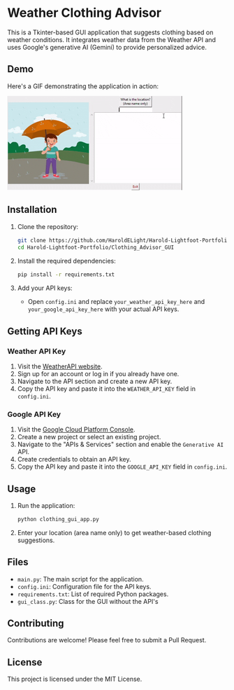 # Weather Clothing Advisor

This is a Tkinter-based GUI application that suggests clothing based on weather conditions. It integrates weather data from the Weather API and uses Google's generative AI (Gemini) to provide personalized advice.

## Demo

Here's a GIF demonstrating the application in action:

![GUI Demo](GUI_demo.gif)

## Installation

1. Clone the repository:
    ```bash
    git clone https://github.com/HaroldELight/Harold-Lightfoot-Portfolio.git
    cd Harold-Lightfoot-Portfolio/Clothing_Advisor_GUI
    ```

2. Install the required dependencies:
    ```bash
    pip install -r requirements.txt
    ```

3. Add your API keys:
    - Open `config.ini` and replace `your_weather_api_key_here` and `your_google_api_key_here` with your actual API keys.

## Getting API Keys

### Weather API Key

1. Visit the [WeatherAPI website](https://www.weatherapi.com/).
2. Sign up for an account or log in if you already have one.
3. Navigate to the API section and create a new API key.
4. Copy the API key and paste it into the `WEATHER_API_KEY` field in `config.ini`.

### Google API Key

1. Visit the [Google Cloud Platform Console](https://console.cloud.google.com/).
2. Create a new project or select an existing project.
3. Navigate to the "APIs & Services" section and enable the `Generative AI` API.
4. Create credentials to obtain an API key.
5. Copy the API key and paste it into the `GOOGLE_API_KEY` field in `config.ini`.

## Usage

1. Run the application:
    ```bash
    python clothing_gui_app.py
    ```

2. Enter your location (area name only) to get weather-based clothing suggestions.

## Files

- `main.py`: The main script for the application.
- `config.ini`: Configuration file for the API keys.
- `requirements.txt`: List of required Python packages.
- `gui_class.py`: Class for the GUI without the API's

## Contributing

Contributions are welcome! Please feel free to submit a Pull Request.

## License

This project is licensed under the MIT License.
